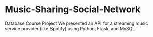 # Music-Sharing-Social-Network
Database Course Project
We presented an API for a streaming music service provider (like Spotify) using Python, Flask, and MySQL.
